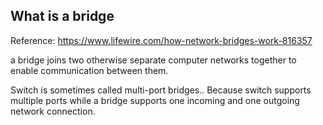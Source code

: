 What is a bridge
----------------------

Reference: https://www.lifewire.com/how-network-bridges-work-816357

a bridge joins two otherwise separate computer networks together to enable communication between them.

Switch is sometimes called multi-port bridges..
Because switch supports multiple ports while a bridge supports one incoming and one outgoing network connection.
